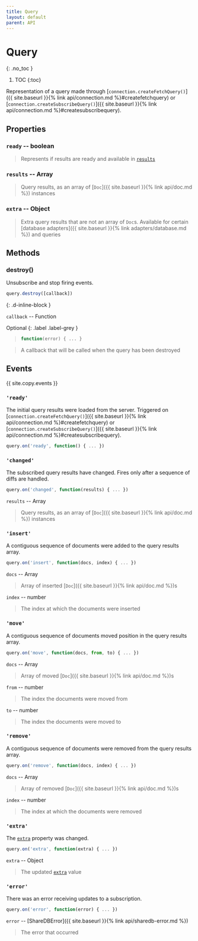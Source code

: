 ```yaml
---
title: Query
layout: default
parent: API
---
```


# Query
{: .no_toc }

1. TOC
{:toc}

Representation of a query made through [`connection.createFetchQuery()`]({{ site.baseurl }}{% link api/connection.md %}#createfetchquery) or [`connection.createSubscribeQuery()`]({{ site.baseurl }}{% link api/connection.md %}#createsubscribequery).

## Properties

### `ready` -- boolean

> Represents if results are ready and available in [`results`](#results)

### `results` -- Array

> Query results, as an array of [`Doc`]({{ site.baseurl }}{% link api/doc.md %}) instances

### `extra` -- Object

> Extra query results that are not an array of `Doc`s. Available for certain [database adapters]({{ site.baseurl }}{% link adapters/database.md %}) and queries

## Methods

### destroy()

Unsubscribe and stop firing events.

```js
query.destroy([callback])
```

{: .d-inline-block }

`callback` -- Function

Optional
{: .label .label-grey }

> ```js
> function(error) { ... }
> ```

> A callback that will be called when the query has been destroyed

## Events

{{ site.copy.events }}

### `'ready'`

The initial query results were loaded from the server. Triggered on [`connection.createFetchQuery()`]({{ site.baseurl }}{% link api/connection.md %}#createfetchquery) or [`connection.createSubscribeQuery()`]({{ site.baseurl }}{% link api/connection.md %}#createsubscribequery).

```js
query.on('ready', function() { ... })
```

### `'changed'`

The subscribed query results have changed. Fires only after a sequence of diffs are handled.

```js
query.on('changed', function(results) { ... })
```

`results` -- Array

> Query results, as an array of [`Doc`]({{ site.baseurl }}{% link api/doc.md %}) instances

### `'insert'`

A contiguous sequence of documents were added to the query results array.

```js
query.on('insert', function(docs, index) { ... })
```

`docs` -- Array

> Array of inserted [`Doc`]({{ site.baseurl }}{% link api/doc.md %})s

`index` -- number

> The index at which the documents were inserted

### `'move'`

A contiguous sequence of documents moved position in the query results array.

```js
query.on('move', function(docs, from, to) { ... })
```

`docs` -- Array

> Array of moved [`Doc`]({{ site.baseurl }}{% link api/doc.md %})s

`from` -- number

> The index the documents were moved from

`to` -- number

> The index the documents were moved to

### `'remove'`

A contiguous sequence of documents were removed from the query results array.

```js
query.on('remove', function(docs, index) { ... })
```

`docs` -- Array

> Array of removed [`Doc`]({{ site.baseurl }}{% link api/doc.md %})s

`index` -- number

> The index at which the documents were removed

### `'extra'`

The [`extra`](#extra--object) property was changed.

```js
query.on('extra', function(extra) { ... })
```

`extra` -- Object

> The updated [`extra`](#extra--object) value

### `'error'`

There was an error receiving updates to a subscription.

```js
query.on('error', function(error) { ... })
```

`error` -- [ShareDBError]({{ site.baseurl }}{% link api/sharedb-error.md %})

> The error that occurred